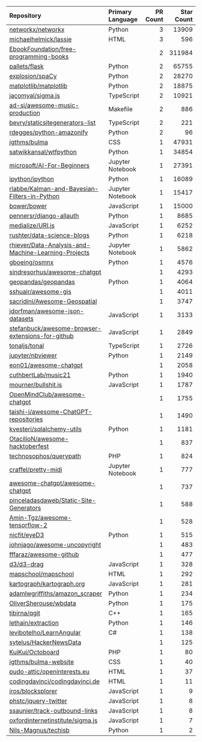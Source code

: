 | Repository | Primary Language | PR Count | Star Count |
| :-- | :-- | --: | --: |
| [networkx/networkx](https://github.com/networkx/networkx) | Python | 3 | 13909 |
| [michaelhelmick/lassie](https://github.com/michaelhelmick/lassie) | HTML | 3 | 596 |
| [EbookFoundation/free-programming-books](https://github.com/EbookFoundation/free-programming-books) |  | 2 | 311984 |
| [pallets/flask](https://github.com/pallets/flask) | Python | 2 | 65755 |
| [explosion/spaCy](https://github.com/explosion/spaCy) | Python | 2 | 28270 |
| [matplotlib/matplotlib](https://github.com/matplotlib/matplotlib) | Python | 2 | 18875 |
| [jacomyal/sigma.js](https://github.com/jacomyal/sigma.js) | TypeScript | 2 | 10921 |
| [ad-si/awesome-music-production](https://github.com/ad-si/awesome-music-production) | Makefile | 2 | 886 |
| [bevry/staticsitegenerators-list](https://github.com/bevry/staticsitegenerators-list) | TypeScript | 2 | 221 |
| [rdegges/python-amazonify](https://github.com/rdegges/python-amazonify) | Python | 2 | 96 |
| [jgthms/bulma](https://github.com/jgthms/bulma) | CSS | 1 | 47931 |
| [satwikkansal/wtfpython](https://github.com/satwikkansal/wtfpython) | Python | 1 | 34854 |
| [microsoft/AI-For-Beginners](https://github.com/microsoft/AI-For-Beginners) | Jupyter Notebook | 1 | 27391 |
| [ipython/ipython](https://github.com/ipython/ipython) | Python | 1 | 16089 |
| [rlabbe/Kalman-and-Bayesian-Filters-in-Python](https://github.com/rlabbe/Kalman-and-Bayesian-Filters-in-Python) | Jupyter Notebook | 1 | 15417 |
| [bower/bower](https://github.com/bower/bower) | JavaScript | 1 | 15000 |
| [pennersr/django-allauth](https://github.com/pennersr/django-allauth) | Python | 1 | 8685 |
| [medialize/URI.js](https://github.com/medialize/URI.js) | JavaScript | 1 | 6252 |
| [rushter/data-science-blogs](https://github.com/rushter/data-science-blogs) | Python | 1 | 6218 |
| [rhiever/Data-Analysis-and-Machine-Learning-Projects](https://github.com/rhiever/Data-Analysis-and-Machine-Learning-Projects) | Jupyter Notebook | 1 | 5862 |
| [gboeing/osmnx](https://github.com/gboeing/osmnx) | Python | 1 | 4576 |
| [sindresorhus/awesome-chatgpt](https://github.com/sindresorhus/awesome-chatgpt) |  | 1 | 4293 |
| [geopandas/geopandas](https://github.com/geopandas/geopandas) | Python | 1 | 4064 |
| [sshuair/awesome-gis](https://github.com/sshuair/awesome-gis) |  | 1 | 4011 |
| [sacridini/Awesome-Geospatial](https://github.com/sacridini/Awesome-Geospatial) |  | 1 | 3747 |
| [jdorfman/awesome-json-datasets](https://github.com/jdorfman/awesome-json-datasets) | JavaScript | 1 | 3133 |
| [stefanbuck/awesome-browser-extensions-for-github](https://github.com/stefanbuck/awesome-browser-extensions-for-github) | JavaScript | 1 | 2849 |
| [tonaljs/tonal](https://github.com/tonaljs/tonal) | TypeScript | 1 | 2726 |
| [jupyter/nbviewer](https://github.com/jupyter/nbviewer) | Python | 1 | 2149 |
| [eon01/awesome-chatgpt](https://github.com/eon01/awesome-chatgpt) |  | 1 | 2058 |
| [cuthbertLab/music21](https://github.com/cuthbertLab/music21) | Python | 1 | 1940 |
| [mourner/bullshit.js](https://github.com/mourner/bullshit.js) | JavaScript | 1 | 1787 |
| [OpenMindClub/awesome-chatgpt](https://github.com/OpenMindClub/awesome-chatgpt) |  | 1 | 1755 |
| [taishi-i/awesome-ChatGPT-repositories](https://github.com/taishi-i/awesome-ChatGPT-repositories) |  | 1 | 1490 |
| [kvesteri/sqlalchemy-utils](https://github.com/kvesteri/sqlalchemy-utils) | Python | 1 | 1181 |
| [OtacilioN/awesome-hacktoberfest](https://github.com/OtacilioN/awesome-hacktoberfest) |  | 1 | 837 |
| [technosophos/querypath](https://github.com/technosophos/querypath) | PHP | 1 | 824 |
| [craffel/pretty-midi](https://github.com/craffel/pretty-midi) | Jupyter Notebook | 1 | 777 |
| [awesome-chatgpt/awesome-chatgpt](https://github.com/awesome-chatgpt/awesome-chatgpt) |  | 1 | 737 |
| [pinceladasdaweb/Static-Site-Generators](https://github.com/pinceladasdaweb/Static-Site-Generators) |  | 1 | 588 |
| [Amin-Tgz/awesome-tensorflow-2](https://github.com/Amin-Tgz/awesome-tensorflow-2) |  | 1 | 528 |
| [nicfit/eyeD3](https://github.com/nicfit/eyeD3) | Python | 1 | 515 |
| [johnjago/awesome-uncopyright](https://github.com/johnjago/awesome-uncopyright) |  | 1 | 483 |
| [fffaraz/awesome-github](https://github.com/fffaraz/awesome-github) |  | 1 | 477 |
| [d3/d3-drag](https://github.com/d3/d3-drag) | JavaScript | 1 | 328 |
| [mapschool/mapschool](https://github.com/mapschool/mapschool) | HTML | 1 | 292 |
| [kartograph/kartograph.org](https://github.com/kartograph/kartograph.org) | JavaScript | 1 | 281 |
| [adamlwgriffiths/amazon_scraper](https://github.com/adamlwgriffiths/amazon_scraper) | Python | 1 | 234 |
| [OliverSherouse/wbdata](https://github.com/OliverSherouse/wbdata) | Python | 1 | 175 |
| [tibirna/qgit](https://github.com/tibirna/qgit) | C++ | 1 | 165 |
| [lethain/extraction](https://github.com/lethain/extraction) | Python | 1 | 146 |
| [levibotelho/LearnAngular](https://github.com/levibotelho/LearnAngular) | C# | 1 | 138 |
| [sytelus/HackerNewsData](https://github.com/sytelus/HackerNewsData) |  | 1 | 125 |
| [KuiKui/Octoboard](https://github.com/KuiKui/Octoboard) | PHP | 1 | 80 |
| [jgthms/bulma-website](https://github.com/jgthms/bulma-website) | CSS | 1 | 40 |
| [pudo-attic/openinterests.eu](https://github.com/pudo-attic/openinterests.eu) | HTML | 1 | 37 |
| [codingdavinci/codingdavinci.de](https://github.com/codingdavinci/codingdavinci.de) | HTML | 1 | 11 |
| [iros/blocksplorer](https://github.com/iros/blocksplorer) | JavaScript | 1 | 9 |
| [phstc/jquery-twitter](https://github.com/phstc/jquery-twitter) | JavaScript | 1 | 8 |
| [ssaunier/track-outbound-links](https://github.com/ssaunier/track-outbound-links) | JavaScript | 1 | 8 |
| [oxfordinternetinstitute/sigma.js](https://github.com/oxfordinternetinstitute/sigma.js) | JavaScript | 1 | 7 |
| [Nils-Magnus/techisb](https://github.com/Nils-Magnus/techisb) | Python | 1 | 2 |
